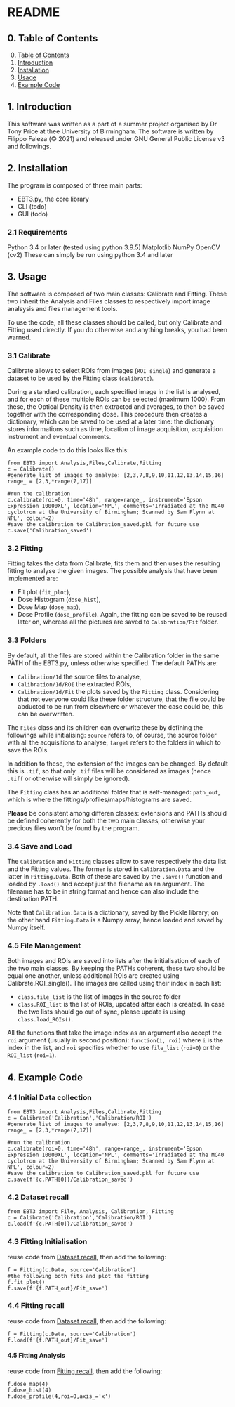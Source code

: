 # README
## 0. Table of Contents

0. [Table of Contents](#0-table-of-contents)
1. [Introduction](#1-introduction)
2. [Installation](#2-installation)
3. [Usage](#3-usage)
4. [Example Code](#4-example-code)

## 1. Introduction
This software was written as a part of a summer project organised by Dr Tony Price at thee University of Birmingham. The software is written by Filippo Faleza (© 2021) and released under GNU General Public License v3 and followings.

## 2. Installation
The program is composed of three main parts: 
- EBT3.py, the core library
- CLI (todo)
- GUI (todo)

### 2.1 Requirements
Python 3.4 or later (tested using python 3.9.5)
Matplotlib
NumPy
OpenCV (cv2)
These can simply be run using python 3.4 and later

## 3. Usage
The software is composed of two main classes: Calibrate and Fitting. These two inherit the Analysis and Files classes to respectively import image analsysis and files management tools.

To use the code, all these classes should be called, but only Calibrate and Fitting used directly. If you do otherwise and anything breaks, you had been warned.

### 3.1 Calibrate
Calibrate allows to select ROIs from images (`ROI_single`) and generate a dataset to be used by the Fitting class (`calibrate`).

During a standard calibration, each specified image in the list is analysed, and for each of these multiple ROIs can be selected (maximum 1000). From these, the Optical Density is then extracted and averages, to then be saved together with the corresponding dose.
This procedure then creates a dictionary, which can be saved to be used at a later time: the dictionary stores informations such as time, location of image acquisition, acquisition instrument and eventual comments.

An example code to do this looks like this:
```
from EBT3 import Analysis,Files,Calibrate,Fitting
c = Calibrate()
#generate list of images to analyse: [2,3,7,8,9,10,11,12,13,14,15,16]
range_ = [2,3,*range(7,17)]

#run the calibration
c.calibrate(roi=0, time='48h', range=range_, instrument='Epson Expression 10000XL', location='NPL', comments='Irradiated at the MC40 cyclotron at the University of Birmingham; Scanned by Sam Flynn at NPL', colour=2)
#save the calibration to Calibration_saved.pkl for future use
c.save('Calibration_saved')
```

### 3.2 Fitting
Fitting takes the data from Calibrate, fits them and then uses the resulting fitting to analyse the given images. The possible analysis that have been implemented are:
- Fit plot (`fit_plot`),
- Dose Histogram (`dose_hist`),
- Dose Map (`dose_map`),
- Dose Profile (`dose_profile`).
Again, the fitting can be saved to be reused later on, whereas all the pictures are saved to `Calibration/Fit` folder.

### 3.3 Folders
By default, all the files are stored within the Calibration folder in the same PATH of the EBT3.py, unless otherwise specified.
The default PATHs are:
- `Calibration/1d` the source files to analyse,
- `Calibration/1d/ROI` the extracted ROIs,
- `Calibration/1d/Fit` the plots saved by the `Fitting` class.
Considering that not everyone could like these folder structure, that the file could be abducted to be run from elsewhere or whatever the case could be, this can be overwritten.

The `Files` class and its children can overwrite these by defining the followings while initialising: `source` refers to, of course, the source folder with all the acquisitions to analyse, `target` refers to the folders in which to save the ROIs.

In addition to these, the extension of the images can be changed. By default this is `.tif`, so that only `.tif` files will be considered as images (hence `.tiff` or otherwise will simply be ignored).

The `Fitting` class has an additional folder that is self-managed: `path_out`, which is where the fittings/profiles/maps/histograms are saved.

__Please__ be consistent among differen classes: extensions and PATHs should be defined coherently for both the two main classes, otherwise your precious files won't be found by the program.

### 3.4 Save and Load
The `Calibration` and `Fitting` classes allow to save respectively the data list and the Fitting values. The former is stored in `Calibration.Data` and the latter in `Fitting.Data`. Both of these are saved by the `.save()` function and loaded by `.load()` and accept just the filename as an argument. The filename has to be in string format and hence can also include the destination PATH.

Note that `Calibration.Data` is a dictionary, saved by the Pickle library; on the other hand `Fitting.Data` is a Numpy array, hence loaded and saved by Numpy itself.

### 4.5 File Management
Both images and ROIs are saved into lists after the initialisation of each of the two main classes. By keeping the PATHs coherent, these two should be equal one another, unless additional ROIs are created using Calibrate.ROI_single().
The images are called using their index in each list:
- `class.file_list` is the list of images in the source folder
- `class.ROI_list` is the list of ROIs, updated after each is created. In case the two lists should go out of sync, please update is using `class.load_ROIs()`.

All the functions that take the image index as an argument also accept the `roi` argument (usually in second position):
```function(i, roi)```
where `i` is the index in the list, and `roi` specifies whether to use `file_list` (`roi=0`) or the `ROI_list` (`roi=1`).

## 4. Example Code
### 4.1 Initial Data collection
```
from EBT3 import Analysis,Files,Calibrate,Fitting
c = Calibrate('Calibration','Calibration/ROI')
#generate list of images to analyse: [2,3,7,8,9,10,11,12,13,14,15,16]
range_ = [2,3,*range(7,17)]

#run the calibration
c.calibrate(roi=0, time='48h', range=range_, instrument='Epson Expression 10000XL', location='NPL', comments='Irradiated at the MC40 cyclotron at the University of Birmingham; Scanned by Sam Flynn at NPL', colour=2)
#save the calibration to Calibration_saved.pkl for future use
c.save(f'{c.PATH[0]}/Calibration_saved')
```

### 4.2 Dataset recall
```
from EBT3 import File, Analysis, Calibration, Fitting
c = Calibrate('Calibration','Calibration/ROI')
c.load(f'{c.PATH[0]}/Calibration_saved')
```
### 4.3 Fitting Initialisation
reuse code from [Dataset recall](#42-dataset-recall), then add the following:
```
f = Fitting(c.Data, source='Calibration')
#the following both fits and plot the fitting
f.fit_plot()
f.save(f'{f.PATH_out}/Fit_save')
```

### 4.4 Fitting recall
reuse code from [Dataset recall](#42-dataset-recall), then add the following:
```
f = Fitting(c.Data, source='Calibration')
f.load(f'{f.PATH_out}/Fit_save')
```
#### 4.5 Fitting Analysis
reuse code from [Fitting recall](#44-fitting-recall), then add the following:
```
f.dose_map(4)
f.dose_hist(4)
f.dose_profile(4,roi=0,axis_='x')
```
